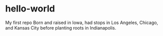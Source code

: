 # hello-world
My first repo
Born and raised in Iowa, had stops in Los Angeles, Chicago, and Kansas City before planting roots in Indianapolis.
